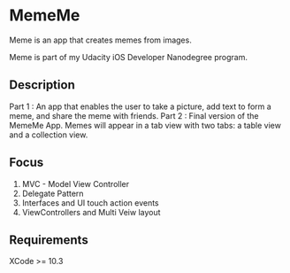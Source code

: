 # MemeMe
Meme is an app that creates memes from images. 

Meme is part of my Udacity iOS Developer Nanodegree program.

## Description

Part 1 : An app that enables the user to take a picture, add text to form a meme, and share the meme with friends.
Part 2 : Final version of the MemeMe App. Memes will appear in a tab view with two tabs: a table view and a collection view.

## Focus
1. MVC - Model View Controller
2. Delegate Pattern
3. Interfaces and UI touch action events
4. ViewControllers and Multi Veiw layout

## Requirements
XCode >= 10.3

